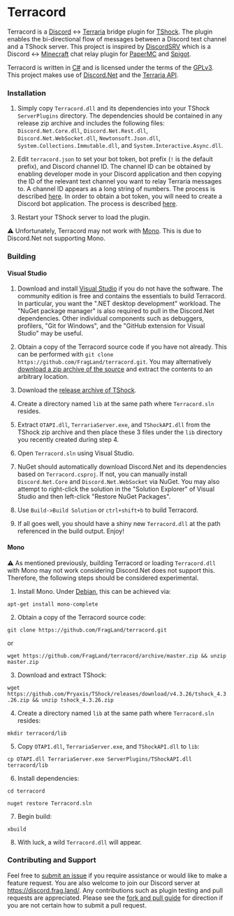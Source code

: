 Terracord
=========
Terracord is a [Discord](http://discordapp.com/) <-> [Terraria](http://terraria.org/) bridge plugin for
[TShock](http://tshock.co/). The plugin enables the bi-directional flow of messages between a Discord text
channel and a TShock server. This project is inspired by [DiscordSRV](https://github.com/DiscordSRV/DiscordSRV)
which is a Discord <-> [Minecraft](http://www.minecraft.net/) chat relay plugin for [PaperMC](http://papermc.io/)
and [Spigot](http://www.spigotmc.org/).

Terracord is written in [C#](https://docs.microsoft.com/en-us/dotnet/csharp/) and is licensed under the terms of
the [GPLv3](http://www.gnu.org/licenses/gpl-3.0.en.html). This project makes use of
[Discord.Net](https://github.com/discord-net/Discord.Net) and the [Terraria API](https://github.com/Pryaxis/TerrariaAPI-Server).

### Installation
1. Simply copy `Terracord.dll` and its dependencies into your TShock `ServerPlugins` directory. The dependencies should
be contained in any release zip archive and includes the following files: `Discord.Net.Core.dll`, `Discord.Net.Rest.dll`,
`Discord.Net.WebSocket.dll`, `Newtonsoft.Json.dll`, `System.Collections.Immutable.dll`, and `System.Interactive.Async.dll`.

2. Edit `terracord.json` to set your bot token, bot prefix (`!` is the default prefix), and Discord channel ID. The
channel ID can be obtained by enabling developer mode in your Discord application and then copying the ID of the relevant
text channel you want to relay Terraria messages to. A channel ID appears as a long string of numbers. The process is described
[here](https://support.discordapp.com/hc/en-us/articles/206346498-Where-can-I-find-my-User-Server-Message-ID-). In order
to obtain a bot token, you will need to create a Discord bot application. The process is described
[here](https://github.com/reactiflux/discord-irc/wiki/Creating-a-discord-bot-&-getting-a-token).

3. Restart your TShock server to load the plugin.

:warning: Unfortunately, Terracord may not work with [Mono](https://www.mono-project.com/). This is due to Discord.Net
not supporting Mono.

### Building
#### Visual Studio
1. Download and install [Visual Studio](https://visualstudio.microsoft.com/) if you do not have the software. The community
edition is free and contains the essentials to build Terracord. In particular, you want the ".NET desktop development" workload. The "NuGet package manager" is also required to pull in the Discord.Net dependencies. Other individual components such as
debuggers, profilers, "Git for Windows", and the "GitHub extension for Visual Studio" may be useful.

2. Obtain a copy of the Terracord source code if you have not already. This can be performed with
`git clone https://github.com/FragLand/terracord.git`. You may alternatively
[download a zip archive of the source](https://github.com/FragLand/terracord/archive/master.zip) and extract the contents
to an arbitrary location.

3. Download the [release archive of TShock](https://github.com/Pryaxis/TShock/releases/download/v4.3.26/tshock_4.3.26.zip).

4. Create a directory named `lib` at the same path where `Terracord.sln` resides.

5. Extract `OTAPI.dll`, `TerrariaServer.exe`, and `TShockAPI.dll` from the TShock zip archive and then place these 3 files
under the `lib` directory you recently created during step 4.

6. Open `Terracord.sln` using Visual Studio.

7. NuGet should automatically download Discord.Net and its dependencies based on `Terracord.csproj`. If not, you can manually
install `Discord.Net.Core` and `Discord.Net.WebSocket` via NuGet. You may also attempt to right-click the solution in the
"Solution Explorer" of Visual Studio and then left-click "Restore NuGet Packages".

8. Use `Build->Build Solution` or `ctrl+shift+b` to build Terracord.

9. If all goes well, you should have a shiny new `Terracord.dll` at the path referenced in the build output. Enjoy!

#### Mono
:warning: As mentioned previously, building Terracord or loading `Terracord.dll` with Mono may not work considering
Discord.Net does not support this. Therefore, the following steps should be considered experimental.

1. Install Mono. Under [Debian](http://www.debian.org/), this can be achieved via:

`apt-get install mono-complete`

2. Obtain a copy of the Terracord source code:

`git clone https://github.com/FragLand/terracord.git`

or

`wget https://github.com/FragLand/terracord/archive/master.zip && unzip master.zip`

3. Download and extract TShock:

`wget https://github.com/Pryaxis/TShock/releases/download/v4.3.26/tshock_4.3.26.zip && unzip tshock_4.3.26.zip`

4. Create a directory named `lib` at the same path where `Terracord.sln` resides:

`mkdir terracord/lib`

5. Copy `OTAPI.dll`, `TerrariaServer.exe`, and `TShockAPI.dll` to `lib`:

`cp OTAPI.dll TerrariaServer.exe ServerPlugins/TShockAPI.dll terracord/lib`

6. Install dependencies:

`cd terracord`

`nuget restore Terracord.sln`

7. Begin build:

`xbuild`

8. With luck, a wild `Terracord.dll` will appear.

### Contributing and Support
Feel free to [submit an issue](https://github.com/FragLand/terracord/issues/new) if you require assistance or would like to
make a feature request. You are also welcome to join our Discord server at https://discord.frag.land/. Any contributions such
as plugin testing and pull requests are appreciated. Please see the
[fork and pull guide](https://help.github.com/en/github/collaborating-with-issues-and-pull-requests/creating-a-pull-request-from-a-fork)
for direction if you are not certain how to submit a pull request.
